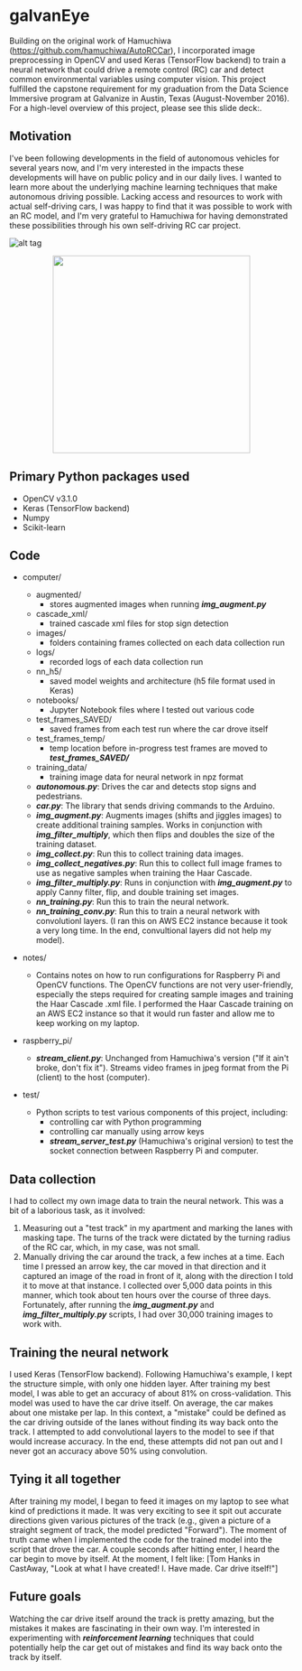 # galvanEye
  Building on the original work of Hamuchiwa (https://github.com/hamuchiwa/AutoRCCar), I incorporated image preprocessing in OpenCV and used Keras (TensorFlow backend) to train a neural network that could drive a remote control (RC) car and detect common environmental variables using computer vision. This project fulfilled the capstone requirement for my graduation from the Data Science Immersive program at Galvanize in Austin, Texas (August-November 2016). For a high-level overview of this project, please see this slide deck:.

## Motivation
  I've been following developments in the field of autonomous vehicles for several years now, and I'm very interested in the impacts these developments will have on public policy and in our daily lives. I wanted to learn more about the underlying machine learning techniques that make autonomous driving possible. Lacking access and resources to work with actual self-driving cars, I was happy to find that it was possible to work with an RC model, and I'm very grateful to Hamuchiwa for having demonstrated these possibilities through his own self-driving RC car project.
  
  ![alt tag](https://cloud.githubusercontent.com/assets/9688260/20187772/41067a5a-a73b-11e6-95be-035bb971835f.jpg)

<p align="center">
  <img src="https://cloud.githubusercontent.com/assets/9688260/20187772/41067a5a-a73b-11e6-95be-035bb971835f.jpg" width="350"/>
</p>

## Primary Python packages used
  - OpenCV v3.1.0
  - Keras (TensorFlow backend)
  - Numpy
  - Scikit-learn

## Code
- computer/ 
  -	augmented/ 
    - stores augmented images when running ***img_augment.py***
  -	cascade_xml/ 
    - trained cascade xml files for stop sign detection
  -	images/ 
    - folders containing frames collected on each data collection run
  -	logs/ 
    - recorded logs of each data collection run
  -	nn_h5/ 
    - saved model weights and architecture (h5 file format used in Keras)
  -	notebooks/ 
    - Jupyter Notebook files where I tested out various code
  -	test_frames_SAVED/ 
    - saved frames from each test run where the car drove itself
  -	test_frames_temp/ 
    - temp location before in-progress test frames are moved to ***test_frames_SAVED/***
  -	training_data/ 
    - training image data for neural network in npz format
  - ***autonomous.py***: Drives the car and detects stop signs and pedestrians.
  - ***car.py***: The library that sends driving commands to the Arduino.
  - ***img_augment.py***: Augments images (shifts and jiggles images) to create additional training samples. Works in conjunction with ***img_filter_multiply***, which then flips and doubles the size of the training dataset.
  - ***img_collect.py***: Run this to collect training data images.
  - ***img_collect_negatives.py***: Run this to collect full image frames to use as negative samples when training the Haar Cascade.
  - ***img_filter_multiply.py***: Runs in conjunction with ***img_augment.py*** to apply Canny filter, flip, and double training set images.
  - ***nn_training.py***: Run this to train the neural network.
  - ***nn_training_conv.py***: Run this to train a neural network with convolutionl layers. (I ran this on AWS EC2 instance because it took a very long time. In the end, convultional layers did not help my model).
  
- notes/ 
  - Contains notes on how to run configurations for Raspberry Pi and OpenCV functions. The OpenCV functions are not very user-friendly, especially the steps required for creating sample images and training the Haar Cascade .xml file. I performed the Haar Cascade training on an AWS EC2 instance so that it would run faster and allow me to keep working on my laptop.

- raspberry_pi/ 
  -	***stream_client.py***: Unchanged from Hamuchiwa's version ("If it ain't broke, don't fix it"). Streams video frames in jpeg format from the Pi (client) to the host (computer).

- test/ 
  - Python scripts to test various components of this project, including:
    - controlling car with Python programming
    - controlling car manually using arrow keys
    - ***stream_server_test.py*** (Hamuchiwa's original version) to test the socket connection between Raspberry Pi and computer.

## Data collection
  I had to collect my own image data to train the neural network. This was a bit of a laborious task, as it involved:
  1. Measuring out a "test track" in my apartment and marking the lanes with masking tape. The turns of the track were dictated by the turning radius of the RC car, which, in my case, was not small.
  2. Manually driving the car around the track, a few inches at a time. Each time I pressed an arrow key, the car moved in that direction and it captured an image of the road in front of it, along with the direction I told it to move at that instance. I collected over 5,000 data points in this manner, which took about ten hours over the course of three days. Fortunately, after running the ***img_augment.py*** and ***img_filter_multiply.py*** scripts, I had over 30,000 training images to work with.

## Training the neural network
  I used Keras (TensorFlow backend). Following Hamuchiwa's example, I kept the structure simple, with only one hidden layer. After training my best model, I was able to get an accuracy of about 81% on cross-validation. This model was used to have the car drive itself. On average, the car makes about one mistake per lap. In this context, a "mistake" could be defined as the car driving outside of the lanes without finding its way back onto the track.
  I attempted to add convolutional layers to the model to see if that would increase accuracy. In the end, these attempts did not pan out and I never got an accuracy above 50% using convolution.

## Tying it all together
  After training my model, I began to feed it images on my laptop to see what kind of predictions it made. It was very exciting to see it spit out accurate directions given various pictures of the track (e.g., given a picture of a straight segment of track, the model predicted "Forward").
  The moment of truth came when I implemented the code for the trained model into the script that drove the car. A couple seconds after hitting enter, I heard the car begin to move by itself. At the moment, I felt like:
  [Tom Hanks in CastAway, "Look at what I have created! I. Have made. Car drive itself!"]
  
## Future goals
  Watching the car drive itself around the track is pretty amazing, but the mistakes it makes are fascinating in their own way. I'm interested in experimenting with ***reinforcement learning*** techniques that could potentially help the car get out of mistakes and find its way back onto the track by itself.
